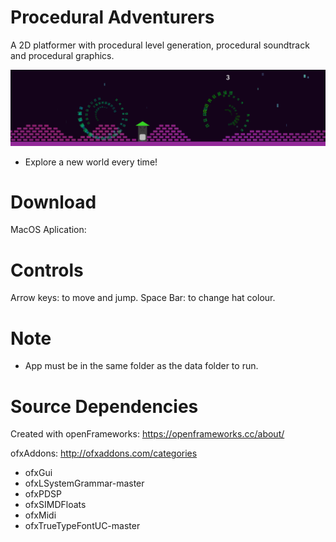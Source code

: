 # Procedural Adventurers
A 2D platformer with procedural level generation, procedural soundtrack and procedural graphics.

![Procedural Adventurers Screenshot](https://raw.githubusercontent.com/Mortimyrrh/Procedural-Adventurers/main/Procedural%20Adventures%20-%20World%20Select.png)

- Explore a new world every time!

# Download

MacOS Aplication: 


# Controls	
Arrow keys:	to move and jump.
Space Bar:  to change hat colour.


# Note
 - App must be in the same folder as the data folder to run.
 

# Source Dependencies

Created with openFrameworks: https://openframeworks.cc/about/

ofxAddons:
http://ofxaddons.com/categories
- ofxGui
- ofxLSystemGrammar-master
- ofxPDSP
- ofxSIMDFloats
- ofxMidi
- ofxTrueTypeFontUC-master
